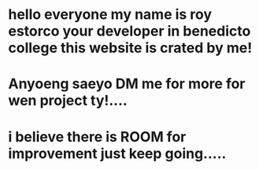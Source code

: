 # hello everyone my name is roy estorco your developer in benedicto college this website is crated by me!
# Anyoeng saeyo  DM me for more for wen project ty!....
# i believe there is ROOM for improvement just keep going.....